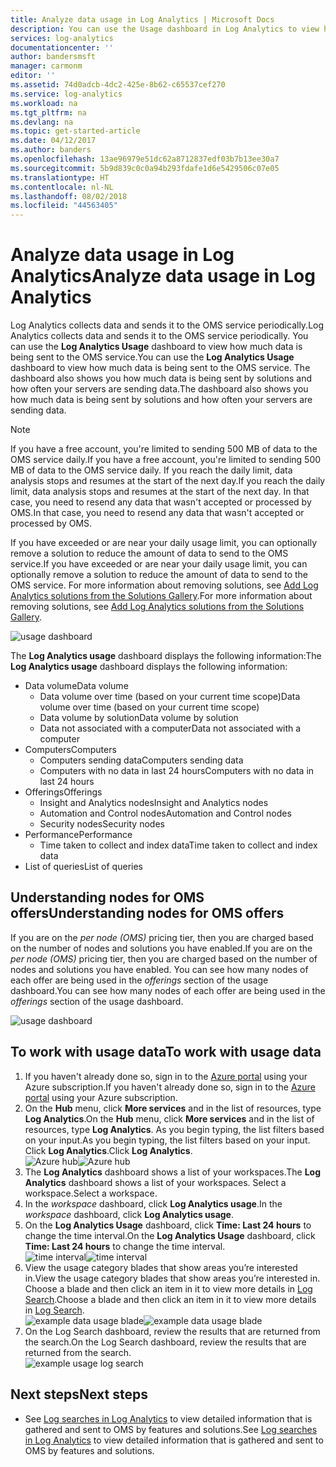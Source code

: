 ```yaml
---
title: Analyze data usage in Log Analytics | Microsoft Docs
description: You can use the Usage dashboard in Log Analytics to view how much data is being sent to the OMS service.
services: log-analytics
documentationcenter: ''
author: bandersmsft
manager: carmonm
editor: ''
ms.assetid: 74d0adcb-4dc2-425e-8b62-c65537cef270
ms.service: log-analytics
ms.workload: na
ms.tgt_pltfrm: na
ms.devlang: na
ms.topic: get-started-article
ms.date: 04/12/2017
ms.author: banders
ms.openlocfilehash: 13ae96979e51dc62a8712837edf03b7b13ee30a7
ms.sourcegitcommit: 5b9d839c0c0a94b293fdafe1d6e5429506c07e05
ms.translationtype: HT
ms.contentlocale: nl-NL
ms.lasthandoff: 08/02/2018
ms.locfileid: "44563405"
---
```

# <a name="analyze-data-usage-in-log-analytics"></a><span data-ttu-id="a170c-103">Analyze data usage in Log Analytics</span><span class="sxs-lookup"><span data-stu-id="a170c-103">Analyze data usage in Log Analytics</span></span>
<span data-ttu-id="a170c-104">Log Analytics collects data and sends it to the OMS service periodically.</span><span class="sxs-lookup"><span data-stu-id="a170c-104">Log Analytics collects data and sends it to the OMS service periodically.</span></span>  <span data-ttu-id="a170c-105">You can use the **Log Analytics Usage** dashboard to view how much data is being sent to the OMS service.</span><span class="sxs-lookup"><span data-stu-id="a170c-105">You can use the **Log Analytics Usage** dashboard to view how much data is being sent to the OMS service.</span></span> <span data-ttu-id="a170c-106">The dashboard also shows you how much data is being sent by solutions and how often your servers are sending data.</span><span class="sxs-lookup"><span data-stu-id="a170c-106">The dashboard also shows you how much data is being sent by solutions and how often your servers are sending data.</span></span>

> [!NOTE]
> <span data-ttu-id="a170c-107">If you have a free account, you're limited to sending 500 MB of data to the OMS service daily.</span><span class="sxs-lookup"><span data-stu-id="a170c-107">If you have a free account, you're limited to sending 500 MB of data to the OMS service daily.</span></span> <span data-ttu-id="a170c-108">If you reach the daily limit, data analysis stops and resumes at the start of the next day.</span><span class="sxs-lookup"><span data-stu-id="a170c-108">If you reach the daily limit, data analysis stops and resumes at the start of the next day.</span></span> <span data-ttu-id="a170c-109">In that case, you need to resend any data that wasn't accepted or processed by OMS.</span><span class="sxs-lookup"><span data-stu-id="a170c-109">In that case, you need to resend any data that wasn't accepted or processed by OMS.</span></span>

<span data-ttu-id="a170c-110">If you have exceeded or are near your daily usage limit, you can optionally remove a solution to reduce the amount of data to send to the OMS service.</span><span class="sxs-lookup"><span data-stu-id="a170c-110">If you have exceeded or are near your daily usage limit, you can optionally remove a solution to reduce the amount of data to send to the OMS service.</span></span> <span data-ttu-id="a170c-111">For more information about removing solutions, see [Add Log Analytics solutions from the Solutions Gallery](log-analytics-add-solutions.md).</span><span class="sxs-lookup"><span data-stu-id="a170c-111">For more information about removing solutions, see [Add Log Analytics solutions from the Solutions Gallery](log-analytics-add-solutions.md).</span></span>

![usage dashboard](https://docstestmedia1.blob.core.windows.net/azure-media/articles/log-analytics/media/log-analytics-usage/usage-dashboard01.png)

<span data-ttu-id="a170c-113">The **Log Analytics usage** dashboard displays the following information:</span><span class="sxs-lookup"><span data-stu-id="a170c-113">The **Log Analytics usage** dashboard displays the following information:</span></span>

- <span data-ttu-id="a170c-114">Data volume</span><span class="sxs-lookup"><span data-stu-id="a170c-114">Data volume</span></span>
    - <span data-ttu-id="a170c-115">Data volume over time (based on your current time scope)</span><span class="sxs-lookup"><span data-stu-id="a170c-115">Data volume over time (based on your current time scope)</span></span>
    - <span data-ttu-id="a170c-116">Data volume by solution</span><span class="sxs-lookup"><span data-stu-id="a170c-116">Data volume by solution</span></span>
    - <span data-ttu-id="a170c-117">Data not associated with a computer</span><span class="sxs-lookup"><span data-stu-id="a170c-117">Data not associated with a computer</span></span>
- <span data-ttu-id="a170c-118">Computers</span><span class="sxs-lookup"><span data-stu-id="a170c-118">Computers</span></span>
    - <span data-ttu-id="a170c-119">Computers sending data</span><span class="sxs-lookup"><span data-stu-id="a170c-119">Computers sending data</span></span>
    - <span data-ttu-id="a170c-120">Computers with no data in last 24 hours</span><span class="sxs-lookup"><span data-stu-id="a170c-120">Computers with no data in last 24 hours</span></span>
- <span data-ttu-id="a170c-121">Offerings</span><span class="sxs-lookup"><span data-stu-id="a170c-121">Offerings</span></span>
    - <span data-ttu-id="a170c-122">Insight and Analytics nodes</span><span class="sxs-lookup"><span data-stu-id="a170c-122">Insight and Analytics nodes</span></span>
    - <span data-ttu-id="a170c-123">Automation and Control nodes</span><span class="sxs-lookup"><span data-stu-id="a170c-123">Automation and Control nodes</span></span>
    - <span data-ttu-id="a170c-124">Security nodes</span><span class="sxs-lookup"><span data-stu-id="a170c-124">Security nodes</span></span>
- <span data-ttu-id="a170c-125">Performance</span><span class="sxs-lookup"><span data-stu-id="a170c-125">Performance</span></span>
    - <span data-ttu-id="a170c-126">Time taken to collect and index data</span><span class="sxs-lookup"><span data-stu-id="a170c-126">Time taken to collect and index data</span></span>
- <span data-ttu-id="a170c-127">List of queries</span><span class="sxs-lookup"><span data-stu-id="a170c-127">List of queries</span></span>

## <a name="understanding-nodes-for-oms-offers"></a><span data-ttu-id="a170c-128">Understanding nodes for OMS offers</span><span class="sxs-lookup"><span data-stu-id="a170c-128">Understanding nodes for OMS offers</span></span>

<span data-ttu-id="a170c-129">If you are on the *per node (OMS)* pricing tier, then you are charged based on the number of nodes and solutions you have enabled.</span><span class="sxs-lookup"><span data-stu-id="a170c-129">If you are on the *per node (OMS)* pricing tier, then you are charged based on the number of nodes and solutions you have enabled.</span></span> <span data-ttu-id="a170c-130">You can see how many nodes of each offer are being used in the *offerings* section of the usage dashboard.</span><span class="sxs-lookup"><span data-stu-id="a170c-130">You can see how many nodes of each offer are being used in the *offerings* section of the usage dashboard.</span></span>

![usage dashboard](https://docstestmedia1.blob.core.windows.net/azure-media/articles/log-analytics/media/log-analytics-usage/log-analytics-usage-offerings.png)

## <a name="to-work-with-usage-data"></a><span data-ttu-id="a170c-132">To work with usage data</span><span class="sxs-lookup"><span data-stu-id="a170c-132">To work with usage data</span></span>
1. <span data-ttu-id="a170c-133">If you haven't already done so, sign in to the [Azure portal](https://portal.azure.com) using your Azure subscription.</span><span class="sxs-lookup"><span data-stu-id="a170c-133">If you haven't already done so, sign in to the [Azure portal](https://portal.azure.com) using your Azure subscription.</span></span>
2. <span data-ttu-id="a170c-134">On the **Hub** menu, click **More services** and in the list of resources, type **Log Analytics**.</span><span class="sxs-lookup"><span data-stu-id="a170c-134">On the **Hub** menu, click **More services** and in the list of resources, type **Log Analytics**.</span></span> <span data-ttu-id="a170c-135">As you begin typing, the list filters based on your input.</span><span class="sxs-lookup"><span data-stu-id="a170c-135">As you begin typing, the list filters based on your input.</span></span> <span data-ttu-id="a170c-136">Click **Log Analytics**.</span><span class="sxs-lookup"><span data-stu-id="a170c-136">Click **Log Analytics**.</span></span>  
    <span data-ttu-id="a170c-137">![Azure hub](https://docstestmedia1.blob.core.windows.net/azure-media/articles/log-analytics/media/log-analytics-usage/hub.png)</span><span class="sxs-lookup"><span data-stu-id="a170c-137">![Azure hub](https://docstestmedia1.blob.core.windows.net/azure-media/articles/log-analytics/media/log-analytics-usage/hub.png)</span></span>
3. <span data-ttu-id="a170c-138">The **Log Analytics** dashboard shows a list of your workspaces.</span><span class="sxs-lookup"><span data-stu-id="a170c-138">The **Log Analytics** dashboard shows a list of your workspaces.</span></span> <span data-ttu-id="a170c-139">Select a workspace.</span><span class="sxs-lookup"><span data-stu-id="a170c-139">Select a workspace.</span></span>
4. <span data-ttu-id="a170c-140">In the *workspace* dashboard, click **Log Analytics usage**.</span><span class="sxs-lookup"><span data-stu-id="a170c-140">In the *workspace* dashboard, click **Log Analytics usage**.</span></span>
5. <span data-ttu-id="a170c-141">On the **Log Analytics Usage** dashboard, click **Time: Last 24 hours** to change the time interval.</span><span class="sxs-lookup"><span data-stu-id="a170c-141">On the **Log Analytics Usage** dashboard, click **Time: Last 24 hours** to change the time interval.</span></span>  
    <span data-ttu-id="a170c-142">![time interval](https://docstestmedia1.blob.core.windows.net/azure-media/articles/log-analytics/media/log-analytics-usage/time.png)</span><span class="sxs-lookup"><span data-stu-id="a170c-142">![time interval](https://docstestmedia1.blob.core.windows.net/azure-media/articles/log-analytics/media/log-analytics-usage/time.png)</span></span>
6. <span data-ttu-id="a170c-143">View the usage category blades that show areas you’re interested in.</span><span class="sxs-lookup"><span data-stu-id="a170c-143">View the usage category blades that show areas you’re interested in.</span></span> <span data-ttu-id="a170c-144">Choose a blade and then click an item in it to view more details in [Log Search](log-analytics-log-searches.md).</span><span class="sxs-lookup"><span data-stu-id="a170c-144">Choose a blade and then click an item in it to view more details in [Log Search](log-analytics-log-searches.md).</span></span>  
    <span data-ttu-id="a170c-145">![example data usage blade](https://docstestmedia1.blob.core.windows.net/azure-media/articles/log-analytics/media/log-analytics-usage/blade.png)</span><span class="sxs-lookup"><span data-stu-id="a170c-145">![example data usage blade](https://docstestmedia1.blob.core.windows.net/azure-media/articles/log-analytics/media/log-analytics-usage/blade.png)</span></span>
7. <span data-ttu-id="a170c-146">On the Log Search dashboard, review the results that are returned from the search.</span><span class="sxs-lookup"><span data-stu-id="a170c-146">On the Log Search dashboard, review the results that are returned from the search.</span></span>  
    ![example usage log search](https://docstestmedia1.blob.core.windows.net/azure-media/articles/log-analytics/media/log-analytics-usage/usage-log-search.png)


## <a name="next-steps"></a><span data-ttu-id="a170c-148">Next steps</span><span class="sxs-lookup"><span data-stu-id="a170c-148">Next steps</span></span>
* <span data-ttu-id="a170c-149">See [Log searches in Log Analytics](log-analytics-log-searches.md) to view detailed information that is gathered and sent to OMS by features and solutions.</span><span class="sxs-lookup"><span data-stu-id="a170c-149">See [Log searches in Log Analytics](log-analytics-log-searches.md) to view detailed information that is gathered and sent to OMS by features and solutions.</span></span>







